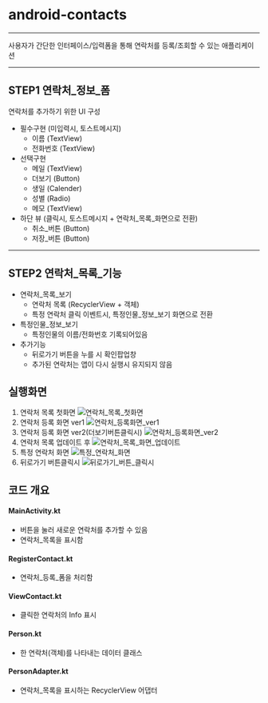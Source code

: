 # android-contacts
***
사용자가 간단한 인터페이스/입력폼을 통해 연락처를 등록/조회할 수 있는 애플리케이션
***
## STEP1 연락처_정보_폼 
연락처를 추가하기 위한 UI 구성 
- 필수구현 (미입력시, 토스트메시지)
  - 이름 (TextView)
  - 전화번호 (TextView)
- 선택구현
  - 메일 (TextView)
  * 더보기 (Button)
  - 생일 (Calender)
  - 성별 (Radio)
  - 메모 (TextView)
- 하단 뷰 (클릭시, 토스트메시지 + 연락처_목록_화면으로 전환)
  - 취소_버튼 (Button)
  - 저장_버튼 (Button)

***

## STEP2 연락처_목록_기능

+ 연락처_목록_보기
  - 연락처 목록 (RecyclerView + 객체)
  - 특정 연락처 클릭 이벤트시, 특정인물_정보_보기 화면으로 전환
+ 특정인물_정보_보기
  - 특정인물의 이름/전화번호 기록되어있음
+ 추가기능
  - 뒤로가기 버튼을 누를 시 확인팝업창
  - 추가된 연락처는 앱이 다시 실행시 유지되지 않음

## 실행화면
1. 연락처 목록 첫화면
![연락처_목록_첫화면](https://github.com/arieum/android-contacts/blob/step1_arieum/%EC%97%B0%EB%9D%BD%EC%B2%98_%EB%AA%A9%EB%A1%9D_%EC%B2%AB%ED%99%94%EB%A9%B4.png)
2. 연락처 등록 화면 ver1
![연락처_등록화면_ver1](https://github.com/arieum/android-contacts/blob/step1_arieum/%EC%97%B0%EB%9D%BD%EC%B2%98_%EB%93%B1%EB%A1%9D_%ED%99%94%EB%A9%B4.png)    
3. 연락처 등록 화면 ver2(더보기버튼클릭시)
![연락처_등록화면_ver2](https://github.com/arieum/android-contacts/blob/step1_arieum/%EB%8D%94%EB%B3%B4%EA%B8%B0%EB%B2%84%ED%8A%BC.png)
4. 연락처 목록 업데이트 후
![연락처_목록_화면_업데이트](https://github.com/arieum/android-contacts/blob/step1_arieum/%EC%97%B0%EB%9D%BD%EC%B2%98_%EB%AA%A9%EB%A1%9D_recyclerview.png)   
5. 특정 연락처 화면
![특정_연락처_화면](https://github.com/arieum/android-contacts/blob/step1_arieum/%ED%8A%B9%EC%A0%95%20%EC%97%B0%EB%9D%BD%EC%B2%98%20%ED%99%94%EB%A9%B4.png)
6. 뒤로가기 버튼클릭시
![뒤로가기_버튼_클릭시](https://github.com/arieum/android-contacts/blob/step1_arieum/%EB%92%A4%EB%A1%9C%EA%B0%80%EA%B8%B0%EB%B2%84%ED%8A%BC%ED%81%B4%EB%A6%AD%EC%8B%9C.png)

## 코드 개요
#### MainActivity.kt
+ 버튼을 눌러 새로운 연락처를 추가할 수 있음
+ 연락처_목록을 표시함 
#### RegisterContact.kt
+ 연락처_등록_폼을 처리함
#### ViewContact.kt
+ 클릭한 연락처의 Info 표시
#### Person.kt
+ 한 연락처(객체)를 나타내는 데이터 클래스
#### PersonAdapter.kt
+ 연락처_목록을 표시하는 RecyclerView 어댑터
